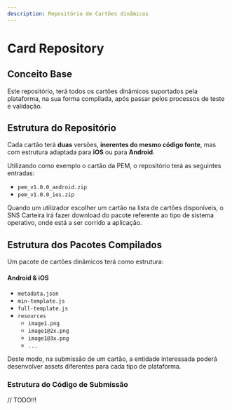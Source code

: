 ```yaml
---
description: Repositório de Cartões dinâmicos
---
```


# Card Repository

## Conceito Base

Este repositório, terá todos os cartões dinâmicos suportados pela plataforma, na sua forma compilada, após passar pelos processos de teste e validação.

## Estrutura do Repositório

Cada cartão terá **duas** versões, **inerentes do mesmo código fonte**, mas com estrutura adaptada para **iOS** ou para **Android**.

Utilizando como exemplo o cartão da PEM, o repositório terá as seguintes entradas:

* `pem_v1.0.0_android.zip`
* `pem_v1.0.0_ios.zip`

Quando um utilizador escolher um cartão na lista de cartões disponíveis, o SNS Carteira irá fazer download do pacote referente ao tipo de sistema operativo, onde está a ser corrido a aplicação.

## Estrutura dos Pacotes Compilados

Um pacote de cartões dinâmicos terá como estrutura:

#### Android & iOS

* `metadata.json`
* `min-template.js`
* `full-template.js`
* `resources`
  * `image1.png`
  * `image1@2x.png`
  * `image1@3x.png`
  * `...`

Deste modo, na submissão de um cartão, a entidade interessada poderá desenvolver assets diferentes para cada tipo de plataforma.



### Estrutura do Código de Submissão

// TODO!!!

